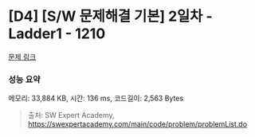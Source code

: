 # [D4] [S/W 문제해결 기본] 2일차 - Ladder1 - 1210 

[문제 링크](https://swexpertacademy.com/main/code/problem/problemDetail.do?contestProbId=AV14ABYKADACFAYh) 

### 성능 요약

메모리: 33,884 KB, 시간: 136 ms, 코드길이: 2,563 Bytes



> 출처: SW Expert Academy, https://swexpertacademy.com/main/code/problem/problemList.do